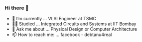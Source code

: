 ### Hi there 👋


<!--**debtanu09/debtanu09** is a ✨ _special_ ✨ repository because its `README.md` (this file) appears on your GitHub profile.
- 🌱 I’m currently learning ... 
- 👯 I’m looking to collaborate on ...
- 🤔 I’m looking for help with ...
- 😄 Pronouns: ...
- ⚡ Fun fact: ...
Here are some ideas to get you started:-->



- 🔭 I’m currently ... VLSI Engineer at TSMC
- 👨‍🎓 Studied ... Integrated Circuits and Systems at IIT Bombay
- 💬 Ask me about ... Physical Design or Computer Architecture
- 📫 How to reach me: ... facebook - debtanu4real
